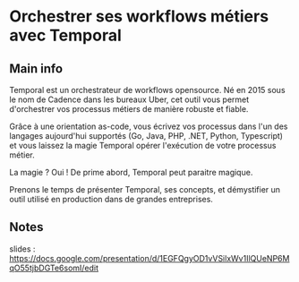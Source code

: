 # Orchestrer ses workflows métiers avec Temporal

## Main info

Temporal est un orchestrateur de workflows opensource. Né en 2015 sous le nom de Cadence dans les bureaux Uber, cet outil vous permet d'orchestrer vos processus métiers de manière robuste et fiable.

Grâce à une orientation as-code, vous écrivez vos processus dans l'un des langages aujourd'hui supportés (Go, Java, PHP, .NET, Python, Typescript) et vous laissez la magie Temporal opérer l'exécution de votre processus métier.

La magie ? Oui ! De prime abord, Temporal peut paraitre magique.

Prenons le temps de présenter Temporal, ses concepts, et démystifier un outil utilisé en production dans de grandes entreprises.

## Notes

slides : https://docs.google.com/presentation/d/1EGFQgyOD1vVSilxWv1IlQUeNP6MqO55tjbDGTe6somI/edit